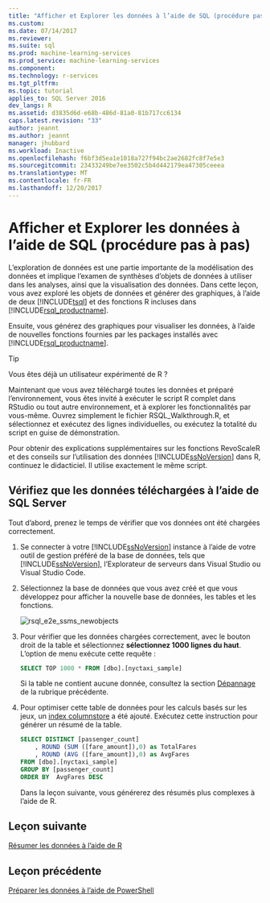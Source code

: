 ```yaml
---
title: "Afficher et Explorer les données à l’aide de SQL (procédure pas à pas) | Documents Microsoft"
ms.custom: 
ms.date: 07/14/2017
ms.reviewer: 
ms.suite: sql
ms.prod: machine-learning-services
ms.prod_service: machine-learning-services
ms.component: 
ms.technology: r-services
ms.tgt_pltfrm: 
ms.topic: tutorial
applies_to: SQL Server 2016
dev_langs: R
ms.assetid: d3835d6d-e68b-486d-81a0-81b717cc6134
caps.latest.revision: "33"
author: jeannt
ms.author: jeannt
manager: jhubbard
ms.workload: Inactive
ms.openlocfilehash: f6bf3d5ea1e1018a727f94bc2ae2682fc8f7e5e3
ms.sourcegitcommit: 23433249be7ee3502c5b4d442179ea47305ceeea
ms.translationtype: MT
ms.contentlocale: fr-FR
ms.lasthandoff: 12/20/2017
---
```

# <a name="view-and-explore-the-data-using-sql-walkthrough"></a>Afficher et Explorer les données à l’aide de SQL (procédure pas à pas)

L’exploration de données est une partie importante de la modélisation des données et implique l’examen de synthèses d’objets de données à utiliser dans les analyses, ainsi que la visualisation des données. Dans cette leçon, vous avez exploré les objets de données et générer des graphiques, à l’aide de deux [!INCLUDE[tsql](../../includes/tsql-md.md)] et des fonctions R incluses dans [!INCLUDE[rsql_productname](../../includes/rsql-productname-md.md)].

Ensuite, vous générez des graphiques pour visualiser les données, à l’aide de nouvelles fonctions fournies par les packages installés avec [!INCLUDE[rsql_productname](../../includes/rsql-productname-md.md)].

> [!TIP]
> Vous êtes déjà un utilisateur expérimenté de R ?
>   
> Maintenant que vous avez téléchargé toutes les données et préparé l’environnement, vous êtes invité à exécuter le script R complet dans RStudio ou tout autre environnement, et à explorer les fonctionnalités par vous-même. Ouvrez simplement le fichier RSQL_Walkthrough.R, et sélectionnez et exécutez des lignes individuelles, ou exécutez la totalité du script en guise de démonstration.
>   
> Pour obtenir des explications supplémentaires sur les fonctions RevoScaleR et des conseils sur l’utilisation des données [!INCLUDE[ssNoVersion](../../includes/ssnoversion-md.md)] dans R, continuez le didacticiel. Il utilise exactement le même script.

## <a name="verify-downloaded-data-using-sql-server"></a>Vérifiez que les données téléchargées à l’aide de SQL Server

Tout d’abord, prenez le temps de vérifier que vos données ont été chargées correctement.

1. Se connecter à votre [!INCLUDE[ssNoVersion](../../includes/ssnoversion-md.md)] instance à l’aide de votre outil de gestion préféré de la base de données, tels que [!INCLUDE[ssNoVersion](../../includes/ssnoversion-md.md)], l’Explorateur de serveurs dans Visual Studio ou Visual Studio Code.

2. Sélectionnez la base de données que vous avez créé et que vous développez pour afficher la nouvelle base de données, les tables et les fonctions.
  
    ![rsql_e2e_ssms_newobjects](media/rsql-e2e-ssms-newobjects.PNG)
  
3.  Pour vérifier que les données chargées correctement, avec le bouton droit de la table et sélectionnez **sélectionnez 1000 lignes du haut**. L’option de menu exécute cette requête :

    ```SQL
    SELECT TOP 1000 * FROM [dbo].[nyctaxi_sample]
    ```
    Si la table ne contient aucune donnée, consultez la section [Dépannage](walkthrough-prepare-the-data.md) de la rubrique précédente.

4. Pour optimiser cette table de données pour les calculs basés sur les jeux, un [index columnstore](../../relational-databases/indexes/columnstore-indexes-overview.md) a été ajouté. Exécutez cette instruction pour générer un résumé de la table.

    ```SQL
    SELECT DISTINCT [passenger_count]
        , ROUND (SUM ([fare_amount]),0) as TotalFares
        , ROUND (AVG ([fare_amount]),0) as AvgFares
    FROM [dbo].[nyctaxi_sample]
    GROUP BY [passenger_count]
    ORDER BY  AvgFares DESC
    ````
    Dans la leçon suivante, vous générerez des résumés plus complexes à l’aide de R.

## <a name="next-lesson"></a>Leçon suivante

[Résumer les données à l’aide de R](walkthrough-view-and-summarize-data-using-r.md)

## <a name="previous-lesson"></a>Leçon précédente

[Préparer les données à l’aide de PowerShell](walkthrough-prepare-the-data.md)
